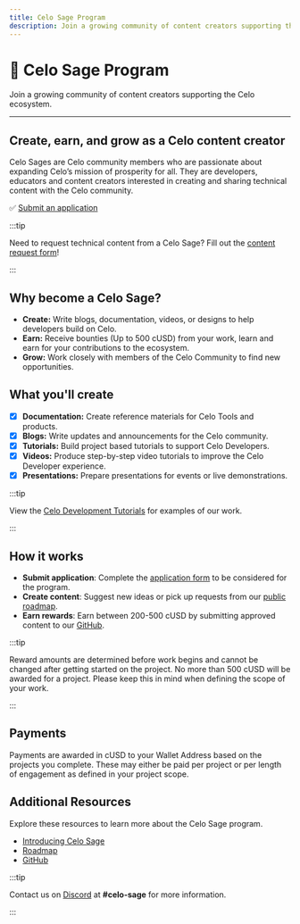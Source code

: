 ```yaml
---
title: Celo Sage Program
description: Join a growing community of content creators supporting the Celo ecosystem.
---
```


# 🌱 Celo Sage Program

Join a growing community of content creators supporting the Celo ecosystem.

---

## Create, earn, and grow as a Celo content creator

Celo Sages are Celo community members who are passionate about expanding Celo’s mission of prosperity for all. They are developers, educators and content creators interested in creating and sharing technical content with the Celo community.

✅ [Submit an application](/community/celo-sage/submit-application)

:::tip

Need to request technical content from a Celo Sage? Fill out the [content request form](https://forms.gle/Y53FGt4qyJ461yJ87)!

:::

## Why become a Celo Sage?

- **Create:** Write blogs, documentation, videos, or designs to help developers build on Celo.
- **Earn:** Receive bounties (Up to 500 cUSD) from your work, learn and earn for your contributions to the ecosystem.
- **Grow:** Work closely with members of the Celo Community to find new opportunities.

## What you'll create

- [x] **Documentation:** Create reference materials for Celo Tools and products.
- [x] **Blogs:** Write updates and announcements for the Celo community.
- [x] **Tutorials:** Build project based tutorials to support Celo Developers.
- [x] **Videos:** Produce step-by-step video tutorials to improve the Celo Developer experience.
- [x] **Presentations:** Prepare presentations for events or live demonstrations.

:::tip

View the [Celo Development Tutorials](https://celo.academy/t/4) for examples of our work.

:::

## How it works

- **Submit application**: Complete the [application form](https://forms.gle/nhQfkXZygrb3YFRs9) to be considered for the program.
- **Create content**: Suggest new ideas or pick up requests from our [public roadmap](https://trello.com/invite/b/IVRaj2QO/ATTI2d1247ea85d4c68a97451aefbcdd0e4f61AE76DC/celo-sage).
- **Earn rewards**: Earn between 200-500 cUSD by submitting approved content to our [GitHub](https://github.com/celo-org/docs).

:::tip

Reward amounts are determined before work begins and cannot be changed after getting started on the project. No more than 500 cUSD will be awarded for a project. Please keep this in mind when defining the scope of your work.

:::

## Payments

Payments are awarded in cUSD to your Wallet Address based on the projects you complete. These may either be paid per project or per length of engagement as defined in your project scope.

## Additional Resources

Explore these resources to learn more about the Celo Sage program.

- [Introducing Celo Sage](https://celo.academy/t/celo-sage-program/533)
- [Roadmap](https://trello.com/invite/b/IVRaj2QO/ATTI2d1247ea85d4c68a97451aefbcdd0e4f61AE76DC/celo-sage)
- [GitHub](https://github.com/celo-org/docs)

:::tip

Contact us on [Discord](https://discord.com/invite/6yWMkgM) at **#celo-sage** for more information.

:::
